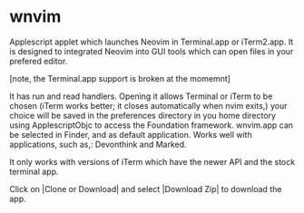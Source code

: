 # wnvim
Applescript applet which launches Neovim in Terminal.app or iTerm2.app. 
It is designed to integrated Neovim into GUI tools which can open files 
in your prefered editor.

[note, the Terminal.app support is broken at the momemnt]

It has run and read handlers. Opening it allows Terminal or iTerm to be 
chosen (iTerm works better; it closes automatically when nvim exits,)
your choice will be saved in the preferences directory in you home directory
using ApplescriptObjc to access the Foundation framework. wnvim.app can 
be selected in Finder, and as default application. Works well with 
applications, such as,: Devonthink and Marked.

It only works with versions of iTerm which have the newer API and
the stock terminal app.

Click on |Clone or Download| and select |Download Zip| to download the app.
